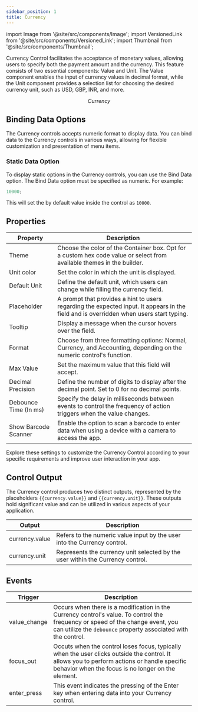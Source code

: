 ```yaml
---
sidebar_position: 1
title: Currency
---
```


import Image from '@site/src/components/Image';
import VersionedLink from '@site/src/components/VersionedLink';
import Thumbnail from '@site/src/components/Thumbnail';

Currency Control facilitates the acceptance of monetary values, allowing users to specify both the payment amount and
the currency. This feature consists of two essential components: Value and Unit. The Value component enables the input
of currency values in decimal format, while the Unit component provides a selection list for choosing the desired
currency unit, such as USD, GBP, INR, and more.

<figure>
  <Thumbnail src="/img/reference/controls/currency/preview.jpeg" alt="Currency" />
  <figcaption align = "center"><i>Currency</i></figcaption>
</figure>

## Binding Data Options

The Currency controls accepts numeric format to display data. You can bind data to the Currency controls in various
ways, allowing for flexible customization and presentation of menu items.

### Static Data Option

To display static options in the Currency controls, you can use the Bind Data option. The Bind Data option must be
specified as numeric. For example:

```js
10000;
```

This will set the by default value inside the control as `10000`.

## Properties

| Property              | Description                                                                                                                             |
| --------------------- | --------------------------------------------------------------------------------------------------------------------------------------- |
| Theme                 | Choose the color of the Container box. Opt for a custom hex code value or select from available themes in the builder.                  |
| Unit color            | Set the color in which the unit is displayed.                                                                                           |
| Default Unit          | Define the default unit, which users can change while filling the currency field.                                                       |
| Placeholder           | A prompt that provides a hint to users regarding the expected input. It appears in the field and is overridden when users start typing. |
| Tooltip               | Display a message when the cursor hovers over the field.                                                                                |
| Format                | Choose from three formatting options: Normal, Currency, and Accounting, depending on the numeric control's function.                    |
| Max Value             | Set the maximum value that this field will accept.                                                                                      |
| Decimal Precision     | Define the number of digits to display after the decimal point. Set to 0 for no decimal points.                                         |
| Debounce Time (In ms) | Specify the delay in milliseconds between events to control the frequency of action triggers when the value changes.                    |
| Show Barcode Scanner  | Enable the option to scan a barcode to enter data when using a device with a camera to access the app.                                  |

Explore these settings to customize the Currency Control according to your specific requirements and improve user
interaction in your app.

## Control Output

The Currency control produces two distinct outputs, represented by the placeholders `{{currency.value}}` and
`{{currency.unit}}`. These outputs hold significant value and can be utilized in various aspects of your application.

| Output         | Description                                                                    |
| -------------- | ------------------------------------------------------------------------------ |
| currency.value | Refers to the numeric value input by the user into the Currency control.       |
| currency.unit  | Represents the currency unit selected by the user within the Currency control. |

## Events

| Trigger      | Description                                                                                                                                                                                       |
| ------------ | ------------------------------------------------------------------------------------------------------------------------------------------------------------------------------------------------- |
| value_change | Occurs when there is a modification in the Currency control's value. To control the frequency or speed of the change event, you can utilize the `debounce` property associated with the control. |
| focus_out    | Occuts when the control loses focus, typically when the user clicks outside the control. It allows you to perform actions or handle specific behavior when the focus is no longer on the element. |
| enter_press  | This event indicates the pressing of the Enter key when entering data into your Currency control.                                                                                                 |
